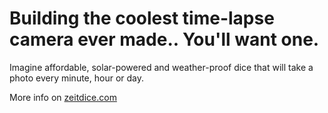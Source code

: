 # Building the coolest time-lapse camera ever made.. You'll want one.

Imagine affordable, solar-powered and weather-proof dice that will take a photo every minute, hour or day. 

More info on [zeitdice.com](http://zeitdice.com/) 
